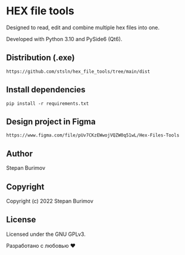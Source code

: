 # HEX file tools

Designed to read, edit and combine multiple hex files into one.

Developed with Python 3.10 and PySide6 (Qt6).

## Distribution (.exe)
```
https://github.com/stsln/hex_file_tools/tree/main/dist
```

## Install dependencies
```
pip install -r requirements.txt
```

## Design project in Figma
```
https://www.figma.com/file/pUv7CKzEWwojVQZW0q51wL/Hex-Files-Tools
```

## Author

Stepan Burimov

## Copyright

Copyright (c) 2022 Stepan Burimov

## License

Licensed under the GNU GPLv3.


Разработано с любовью ❤️
